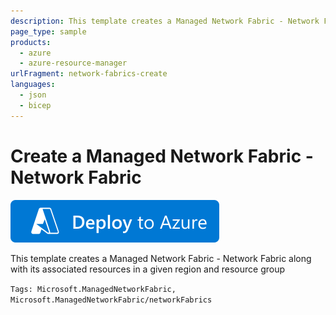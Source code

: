 ```yaml
---
description: This template creates a Managed Network Fabric - Network Fabric along with its associated resources in a given region and resource group
page_type: sample
products:
  - azure
  - azure-resource-manager
urlFragment: network-fabrics-create
languages:
  - json
  - bicep
---
```


# Create a Managed Network Fabric - Network Fabric

[![Deploy To Azure](https://raw.githubusercontent.com/Azure/azure-quickstart-templates/master/1-CONTRIBUTION-GUIDE/images/deploytoazure.svg?sanitize=true)](https://portal.azure.com/#create/Microsoft.Template/uri/https%3A%2F%2Fraw.githubusercontent.com%2FAzure%2Fazure-quickstart-templates%2Fmaster%2Fquickstarts%2Fmicrosoft.managednetworkfabric%2Fnetwork-fabrics-create%2Fazuredeploy.json)

This template creates a Managed Network Fabric - Network Fabric along with its associated resources in a given region and resource group

`Tags: Microsoft.ManagedNetworkFabric, Microsoft.ManagedNetworkFabric/networkFabrics`
